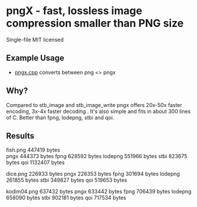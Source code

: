 
# pngX - fast, lossless image compression smaller than PNG size

Single-file MIT licensed 


## Example Usage

- [pngx.cpp](https://github.com/skandau/pngx.cpp)
converts between png <> pngx

## Why?

Compared to stb_image and stb_image_write pngx offers 20x-50x faster encoding,
3x-4x faster decoding . It's also simple and
fits in about 300 lines of C. Better than fpng, lodepng, stbi and qoi.

## Results
fish.png 447419 bytes  
pngx     444373 bytes
fpng     628592 bytes
lodepng  551966 bytes
stbi     823675 bytes
qoi      1132407 bytes

dice.png 226933 bytes
pngx     226353 bytes
fpng     301694 bytes
lodepng  261855 bytes
stbi     349827 bytes
qoi      519653 bytes   

kodim04.png 637432 bytes
pngx        633442 bytes
fpng        706439 bytes
lodepng     658090 bytes
stbi        902181 bytes
qoi         717534 bytes
   
